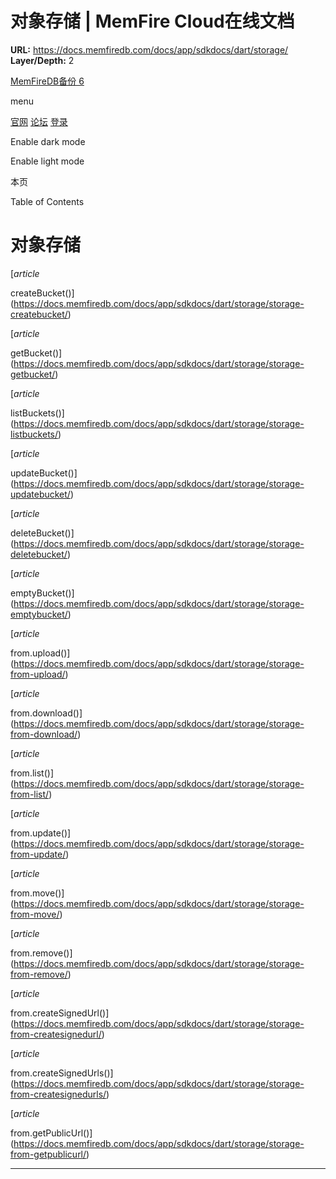 # 对象存储 | MemFire Cloud在线文档

**URL:** https://docs.memfiredb.com/docs/app/sdkdocs/dart/storage/
**Layer/Depth:** 2

[MemFireDB备份 6](/)

menu

[官网](https://memfiredb.com/)
[论坛](https://community.memfiredb.com/)
[登录](https://cloud.memfiredb.com/auth/login)

Enable dark mode

Enable light mode

本页

Table of Contents

# 对象存储

[*article*

createBucket()](https://docs.memfiredb.com/docs/app/sdkdocs/dart/storage/storage-createbucket/)

[*article*

getBucket()](https://docs.memfiredb.com/docs/app/sdkdocs/dart/storage/storage-getbucket/)

[*article*

listBuckets()](https://docs.memfiredb.com/docs/app/sdkdocs/dart/storage/storage-listbuckets/)

[*article*

updateBucket()](https://docs.memfiredb.com/docs/app/sdkdocs/dart/storage/storage-updatebucket/)

[*article*

deleteBucket()](https://docs.memfiredb.com/docs/app/sdkdocs/dart/storage/storage-deletebucket/)

[*article*

emptyBucket()](https://docs.memfiredb.com/docs/app/sdkdocs/dart/storage/storage-emptybucket/)

[*article*

from.upload()](https://docs.memfiredb.com/docs/app/sdkdocs/dart/storage/storage-from-upload/)

[*article*

from.download()](https://docs.memfiredb.com/docs/app/sdkdocs/dart/storage/storage-from-download/)

[*article*

from.list()](https://docs.memfiredb.com/docs/app/sdkdocs/dart/storage/storage-from-list/)

[*article*

from.update()](https://docs.memfiredb.com/docs/app/sdkdocs/dart/storage/storage-from-update/)

[*article*

from.move()](https://docs.memfiredb.com/docs/app/sdkdocs/dart/storage/storage-from-move/)

[*article*

from.remove()](https://docs.memfiredb.com/docs/app/sdkdocs/dart/storage/storage-from-remove/)

[*article*

from.createSignedUrl()](https://docs.memfiredb.com/docs/app/sdkdocs/dart/storage/storage-from-createsignedurl/)

[*article*

from.createSignedUrls()](https://docs.memfiredb.com/docs/app/sdkdocs/dart/storage/storage-from-createsignedurls/)

[*article*

from.getPublicUrl()](https://docs.memfiredb.com/docs/app/sdkdocs/dart/storage/storage-from-getpublicurl/)

---